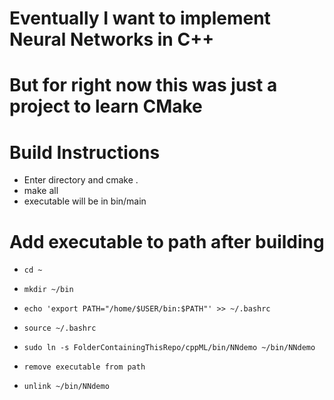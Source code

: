 # Eventually I want to implement Neural Networks in C++
# But for right now this was just a project to learn CMake

# Build Instructions
* Enter directory and cmake .
* make all
* executable will be in bin/main

# Add executable to path after building

* `cd ~`
* `mkdir ~/bin`
* `echo 'export PATH="/home/$USER/bin:$PATH"' >> ~/.bashrc`
* `source ~/.bashrc`
* `sudo ln -s FolderContainingThisRepo/cppML/bin/NNdemo ~/bin/NNdemo`

* `remove executable from path`
* `unlink ~/bin/NNdemo`
